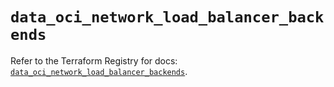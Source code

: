 # `data_oci_network_load_balancer_backends`

Refer to the Terraform Registry for docs: [`data_oci_network_load_balancer_backends`](https://registry.terraform.io/providers/oracle/oci/6.18.0/docs/data-sources/network_load_balancer_backends).

